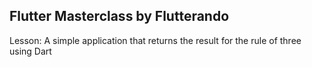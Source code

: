 ## Flutter Masterclass by Flutterando
Lesson: A simple application that returns the result for the rule of three using Dart
